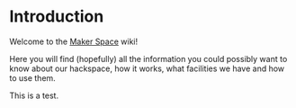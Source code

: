 # Introduction

Welcome to the [Maker Space](https://www.makerspace.org.uk/) wiki!

Here you will find (hopefully) all the information you could possibly want to know about our hackspace, how it works, what facilities we have and how to use them.

This is a test.
